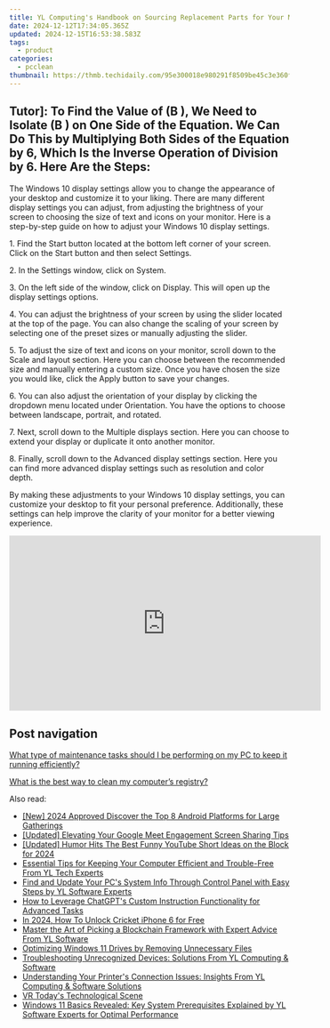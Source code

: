 ```yaml
---
title: YL Computing's Handbook on Sourcing Replacement Parts for Your Malfunctioning Scanner
date: 2024-12-12T17:34:05.365Z
updated: 2024-12-15T16:53:38.583Z
tags:
  - product
categories:
  - pcclean
thumbnail: https://thmb.techidaily.com/95e300018e980291f8509be45c3e360fa38c440741dbce7d87b862e7e88474bb.jpg
---
```


## Tutor]: To Find the Value of \(B \), We Need to Isolate \(B \) on One Side of the Equation. We Can Do This by Multiplying Both Sides of the Equation by 6, Which Is the Inverse Operation of Division by 6. Here Are the Steps:

The Windows 10 display settings allow you to change the appearance of your desktop and customize it to your liking. There are many different display settings you can adjust, from adjusting the brightness of your screen to choosing the size of text and icons on your monitor. Here is a step-by-step guide on how to adjust your Windows 10 display settings. 

1\. Find the Start button located at the bottom left corner of your screen. Click on the Start button and then select Settings.

2\. In the Settings window, click on System.

3\. On the left side of the window, click on Display. This will open up the display settings options. 

4\. You can adjust the brightness of your screen by using the slider located at the top of the page. You can also change the scaling of your screen by selecting one of the preset sizes or manually adjusting the slider.

5\. To adjust the size of text and icons on your monitor, scroll down to the Scale and layout section. Here you can choose between the recommended size and manually entering a custom size. Once you have chosen the size you would like, click the Apply button to save your changes.

6\. You can also adjust the orientation of your display by clicking the dropdown menu located under Orientation. You have the options to choose between landscape, portrait, and rotated.

7\. Next, scroll down to the Multiple displays section. Here you can choose to extend your display or duplicate it onto another monitor.

8\. Finally, scroll down to the Advanced display settings section. Here you can find more advanced display settings such as resolution and color depth. 

By making these adjustments to your Windows 10 display settings, you can customize your desktop to fit your personal preference. Additionally, these settings can help improve the clarity of your monitor for a better viewing experience.

<!-- affiliate ads begin -->
<iframe width="560" height="315" src="https://www.youtube.com/embed/Xq2r4ZKM-Po?si=fA2DdEB1op-atCkz" title="YouTube video player" frameborder="0" allow="accelerometer; autoplay; clipboard-write; encrypted-media; gyroscope; picture-in-picture; web-share" referrerpolicy="strict-origin-when-cross-origin" allowfullscreen></iframe>
<!-- affiliate ads end -->

## Post navigation

[What type of maintenance tasks should I be performing on my PC to keep it running efficiently?](https://tools.techidaily.com/pcclean/products/)

[What is the best way to clean my computer’s registry?](https://tools.techidaily.com/pcclean/products/)

<ins class="adsbygoogle"
     style="display:block"
     data-ad-format="autorelaxed"
     data-ad-client="ca-pub-7571918770474297"
     data-ad-slot="1223367746"></ins>

<ins class="adsbygoogle"
     style="display:block"
     data-ad-client="ca-pub-7571918770474297"
     data-ad-slot="8358498916"
     data-ad-format="auto"
     data-full-width-responsive="true"></ins>

<span class="atpl-alsoreadstyle">Also read:</span>
<div><ul>
<li><a href="https://screen-video-capture.techidaily.com/new-2024-approved-discover-the-top-8-android-platforms-for-large-gatherings/"><u>[New] 2024 Approved Discover the Top 8 Android Platforms for Large Gatherings</u></a></li>
<li><a href="https://screen-capture.techidaily.com/updated-elevating-your-google-meet-engagement-screen-sharing-tips/"><u>[Updated] Elevating Your Google Meet Engagement Screen Sharing Tips</u></a></li>
<li><a href="https://youtube-data.techidaily.com/ed-humor-hits-the-best-funny-youtube-short-ideas-on-the-block-for-2024/"><u>[Updated] Humor Hits The Best Funny YouTube Short Ideas on the Block for 2024</u></a></li>
<li><a href="https://discover-alternatives.techidaily.com/essential-tips-for-keeping-your-computer-efficient-and-trouble-free-from-yl-tech-experts/"><u>Essential Tips for Keeping Your Computer Efficient and Trouble-Free From YL Tech Experts</u></a></li>
<li><a href="https://discover-alternatives.techidaily.com/find-and-update-your-pcs-system-info-through-control-panel-with-easy-steps-by-yl-software-experts/"><u>Find and Update Your PC's System Info Through Control Panel with Easy Steps by YL Software Experts</u></a></li>
<li><a href="https://tech-hub.techidaily.com/how-to-leverage-chatgpts-custom-instruction-functionality-for-advanced-tasks/"><u>How to Leverage ChatGPT's Custom Instruction Functionality for Advanced Tasks</u></a></li>
<li><a href="https://sim-unlock.techidaily.com/in-2024-how-to-unlock-cricket-iphone-6-for-free-by-drfone-ios/"><u>In 2024, How To Unlock Cricket iPhone 6 for Free</u></a></li>
<li><a href="https://discover-alternatives.techidaily.com/master-the-art-of-picking-a-blockchain-framework-with-expert-advice-from-yl-software/"><u>Master the Art of Picking a Blockchain Framework with Expert Advice From YL Software</u></a></li>
<li><a href="https://win-forum.techidaily.com/optimizing-windows-11-drives-by-removing-unnecessary-files/"><u>Optimizing Windows 11 Drives by Removing Unnecessary Files</u></a></li>
<li><a href="https://discover-alternatives.techidaily.com/troubleshooting-unrecognized-devices-solutions-from-yl-computing-and-software/"><u>Troubleshooting Unrecognized Devices: Solutions From YL Computing & Software</u></a></li>
<li><a href="https://discover-alternatives.techidaily.com/understanding-your-printers-connection-issues-insights-from-yl-computing-and-software-solutions/"><u>Understanding Your Printer's Connection Issues: Insights From YL Computing & Software Solutions</u></a></li>
<li><a href="https://fox-info.techidaily.com/vr-todays-technological-scene/"><u>VR Today's Technological Scene</u></a></li>
<li><a href="https://discover-alternatives.techidaily.com/windows-11-basics-revealed-key-system-prerequisites-explained-by-yl-software-experts-for-optimal-performance/"><u>Windows 11 Basics Revealed: Key System Prerequisites Explained by YL Software Experts for Optimal Performance</u></a></li>
</ul></div>

